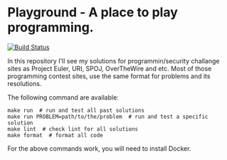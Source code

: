 # Playground - A place to play programming.

[
![Build Status](https://travis-ci.org/deniscostadsc/playground.svg?branch=master)
](https://travis-ci.org/deniscostadsc/playground)

In this repository I'll see my solutions for programmin/security challange
sites as Project Euler, URI, SPOJ, OverTheWire and etc. Most of those
programming contest sites, use the same format for problems and its
resolutions.

The following command are available:

```shell
make run  # run and test all past solutions
make run PROBLEM=path/to/the/problem  # run and test a specific solution
make lint  # check lint for all solutions
make format  # format all code
```

For the above commands work, you will need to install Docker.
